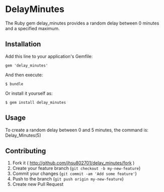 # DelayMinutes

The Ruby gem delay_minutes provides a random delay between 0 minutes and a specified maximum.

## Installation

Add this line to your application's Gemfile:

    gem 'delay_minutes'

And then execute:

    $ bundle

Or install it yourself as:

    $ gem install delay_minutes

## Usage

To create a random delay between 0 and 5 minutes, the command is:
Delay_Minutes(5)

## Contributing

1. Fork it ( http://github.com/jhsu802701/delay_minutes/fork )
2. Create your feature branch (`git checkout -b my-new-feature`)
3. Commit your changes (`git commit -am 'Add some feature'`)
4. Push to the branch (`git push origin my-new-feature`)
5. Create new Pull Request
